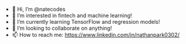 - 👋 Hi, I’m @natecodes
- 👀 I’m interested in fintech and machine learning!
- 🌱 I’m currently learning TensorFlow and regression models!
- 💞️ I’m looking to collaborate on anything!
- 📫 How to reach me: https://www.linkedin.com/in/nathanpark0302/

<!---
natecodes/natecodes is a ✨ special ✨ repository because its `README.md` (this file) appears on your GitHub profile.
You can click the Preview link to take a look at your changes.
--->
